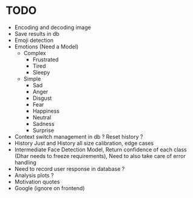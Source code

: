 # TODO
- Encoding and decoding image
- Save results in db
- Emoji detection
- Emotions (Need a Model)
    - Complex
        - Frustrated
        - Tired
        - Sleepy
    - Simple
        - Sad
        - Anger
        - Disgust
        - Fear
        - Happiness
        - Neutral
        - Sadness
        - Surprise
- Context switch management in db ? Reset history ? 
- History Just and History all size calibration, edge cases
- Intermediate Face Detection Model, Return confidence of each class (Dhar needs to freeze requirements), Need to also take care of error handling
- Need to record user response in database ? 
- Analysis plots ? 
- Motivation quotes
- Google (ignore on frontend)